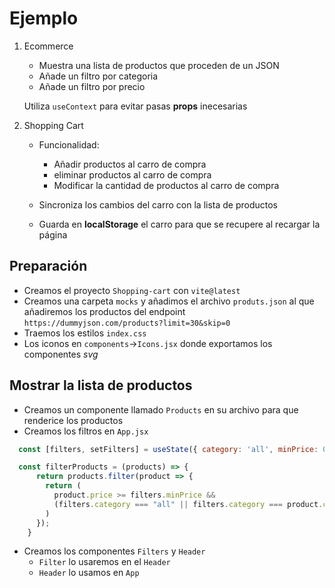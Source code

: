 # Ejemplo

1. Ecommerce

    - Muestra una lista de productos que proceden de un JSON
    - Añade un filtro por categoria
    - Añade un filtro por precio

    Utiliza `useContext` para evitar pasas **props** inecesarias

2. Shopping Cart

    - Funcionalidad:
      - Añadir productos al carro de compra
      - eliminar productos al carro de compra
      - Modificar la cantidad de productos al carro de compra

    - Sincroniza los cambios del carro con la lista de productos
    - Guarda en **localStorage** el carro para que se recupere al recargar la página

## Preparación

- Creamos el proyecto `Shopping-cart` con `vite@latest`
- Creamos una carpeta `mocks` y añadimos el archivo `produts.json` al que añadiremos los productos
 del endpoint `https://dummyjson.com/products?limit=30&skip=0`
- Traemos los estilos `index.css`
- Los iconos en `components`->`Icons.jsx` donde exportamos los componentes _svg_

## Mostrar la lista de productos

- Creamos un componente llamado `Products` en su archivo para que renderice los productos
- Creamos los filtros en `App.jsx`

```js
  const [filters, setFilters] = useState({ category: 'all', minPrice: 0 });

  const filterProducts = (products) => {
      return products.filter(product => {
        return (
          product.price >= filters.minPrice &&
          (filters.category === "all" || filters.category === product.category)
        )
      });
    }
```

- Creamos los componentes `Filters` y `Header`
  - `Filter` lo usaremos en el `Header`
  - `Header` lo usamos en `App`

